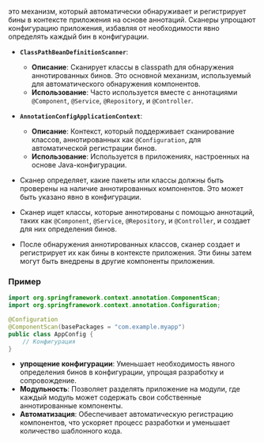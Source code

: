 это механизм, который автоматически обнаруживает и регистрирует бины в контексте приложения на основе аннотаций. Сканеры упрощают конфигурацию приложения, избавляя от необходимости явно определять каждый бин в конфигурации.

- **`ClassPathBeanDefinitionScanner`**:
    
    - **Описание**: Сканирует классы в classpath для обнаружения аннотированных бинов. Это основной механизм, используемый для автоматического обнаружения компонентов.
    - **Использование**: Часто используется вместе с аннотациями `@Component`, `@Service`, `@Repository`, и `@Controller`.
- **`AnnotationConfigApplicationContext`**:
    
    - **Описание**: Контекст, который поддерживает сканирование классов, аннотированных как `@Configuration`, для автоматической регистрации бинов.
    - **Использование**: Используется в приложениях, настроенных на основе Java-конфигурации.

- Сканер определяет, какие пакеты или классы должны быть проверены на наличие аннотированных компонентов. Это может быть указано явно в конфигурации.

- Сканер ищет классы, которые аннотированы с помощью аннотаций, таких как `@Component`, `@Service`, `@Repository`, и `@Controller`, и создает для них определения бинов.

- После обнаружения аннотированных классов, сканер создает и регистрирует их как бины в контексте приложения. Эти бины затем могут быть внедрены в другие компоненты приложения.
### Пример
```java
import org.springframework.context.annotation.ComponentScan;
import org.springframework.context.annotation.Configuration;

@Configuration
@ComponentScan(basePackages = "com.example.myapp")
public class AppConfig {
    // Конфигурация
}
```

- **упрощение конфигурации**: Уменьшает необходимость явного определения бинов в конфигурации, упрощая разработку и сопровождение.
- **Модульность**: Позволяет разделять приложение на модули, где каждый модуль может содержать свои собственные аннотированные компоненты.
- **Автоматизация**: Обеспечивает автоматическую регистрацию компонентов, что ускоряет процесс разработки и уменьшает количество шаблонного кода.